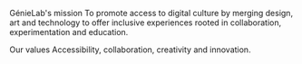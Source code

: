 GénieLab's mission
To promote access to digital culture by merging design, art and technology to offer inclusive experiences rooted in collaboration, experimentation and education.

Our values
Accessibility, collaboration, creativity and innovation.
